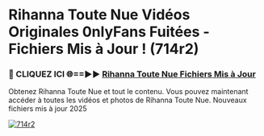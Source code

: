 # Rihanna Toute Nue Vidéos Originales 0nlyFans Fuitées - Fichiers Mis à Jour ! (714r2)

<h3>🔴 CLIQUEZ ICI 🌐==►► <a href="https://tinyurl.com/2pmr4ezf" rel="nofollow">Rihanna Toute Nue Fichiers Mis à Jour</a></h3>

Obtenez Rihanna Toute Nue et tout le contenu. Vous pouvez maintenant accéder à toutes les vidéos et photos de Rihanna Toute Nue. Nouveaux fichiers mis à jour 2025

[![714r2](https://i.imgur.com/6SNvagu.gif)](https://tinyurl.com/2pmr4ezf)
